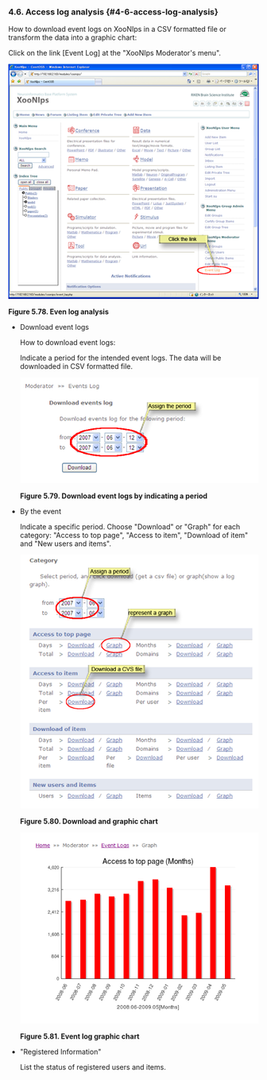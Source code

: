 ### 4.6. Access log analysis {#4-6-access-log-analysis}

How to download event logs on XooNIps in a CSV formatted file or transform the data into a graphic chart:

Click on the link [Event Log] at the &quot;XooNIps Moderator&#039;s menu&quot;.

![Even log analysis](../../assets/xoonips-operate70.png)

**Figure 5.78. Even log analysis**

*   Download event logs

    How to download event logs:

    Indicate a period for the intended event logs. The data will be downloaded in CSV formatted file.

    ![Download event logs by indicating a period](../../assets/xoonips-operate71.png)

    **Figure 5.79. Download event logs by indicating a period**

*   By the event

    Indicate a specific period. Choose &quot;Download&quot; or &quot;Graph&quot; for each category: &quot;Access to top page&quot;, &quot;Access to item&quot;, &quot;Download of item&quot; and &quot;New users and items&quot;.

    ![Download and graphic chart](../../assets/xoonips-operate72.png)

    **Figure 5.80. Download and graphic chart**

    ![Event log graphic chart](../../assets/xoonips-operate73.png)

    **Figure 5.81. Event log graphic chart**

*   &quot;Registered Information&quot;

    List the status of registered users and items.